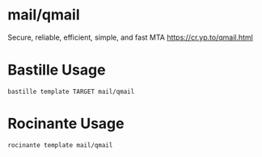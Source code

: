 # mail/qmail
Secure, reliable, efficient, simple, and fast MTA
https://cr.yp.to/qmail.html

# Bastille Usage
```shell
bastille template TARGET mail/qmail
```

# Rocinante Usage
```shell
rocinante template mail/qmail
```
